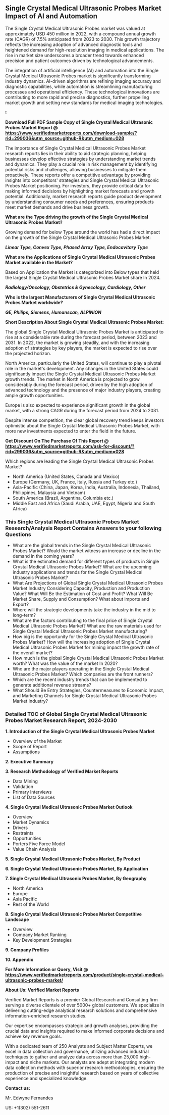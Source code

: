 <h2>Single Crystal Medical Ultrasonic Probes Market Impact of AI and Automation</h2><p>The Single Crystal Medical Ultrasonic Probes market was valued at approximately USD 450 million in 2022, with a compound annual growth rate (CAGR) of 7.5% anticipated from 2023 to 2030. This growth trajectory reflects the increasing adoption of advanced diagnostic tools and heightened demand for high-resolution imaging in medical applications. The rise in market size underscores a broader trend towards enhanced precision and patient outcomes driven by technological advancements.</p><p>The integration of artificial intelligence (AI) and automation into the Single Crystal Medical Ultrasonic Probes market is significantly transforming industry dynamics. AI-driven algorithms are refining imaging accuracy and diagnostic capabilities, while automation is streamlining manufacturing processes and operational efficiency. These technological innovations are contributing to more rapid and precise diagnostics, further propelling market growth and setting new standards for medical imaging technologies.</p>t</p><p id="" class=""><strong>Download Full PDF Sample Copy of Single Crystal Medical Ultrasonic Probes Market Report @ <a href="https://www.verifiedmarketreports.com/download-sample/?rid=299036&utm_source=github-R&utm_medium=028" target="_blank">https://www.verifiedmarketreports.com/download-sample/?rid=299036&utm_source=github-R&utm_medium=028</a></strong></p><p>The importance of&nbsp;Single Crystal Medical Ultrasonic Probes Market research reports lies in their ability to aid strategic planning, helping businesses develop effective strategies by understanding market trends and dynamics. They play a crucial role in risk management by identifying potential risks and challenges, allowing businesses to mitigate them proactively. These reports offer a competitive advantage by providing insights into competitors' strategies and Single Crystal Medical Ultrasonic Probes Market positioning. For investors, they provide critical data for making informed decisions by highlighting market forecasts and growth potential. Additionally, market research reports guide product development by understanding consumer needs and preferences, ensuring products meet market demands and drive business growth.</p><p><strong>What are the&nbsp;Type driving the growth of the Single Crystal Medical Ultrasonic Probes Market?</strong></p><p id="" class="">Growing demand for below Type around the world has had a direct impact on the growth of the Single Crystal Medical Ultrasonic Probes Market:</p><em><strong>Linear Type, Convex Type, Phased Array Type, Endocavitary Type</strong></em></p><strong>What are the&nbsp;Applications&nbsp;of Single Crystal Medical Ultrasonic Probes Market available in the Market?</strong></p><p id="" class="">Based on Application the Market is categorized into Below types that held the largest Single Crystal Medical Ultrasonic Probes Market share In 2024.</p><em><strong>Radiology/Oncology, Obstetrics & Gynecology, Cardiology, Other</strong></em></p><strong>Who is the largest Manufacturers of Single Crystal Medical Ultrasonic Probes Market worldwide?</strong></p><p><em><strong>GE, Philips, Siemens, Humanscan, ALPINION</strong></em></p><p id="" class=""><strong>Short Description About Single Crystal Medical Ultrasonic Probes Market:</strong></p><p>The global Single Crystal Medical Ultrasonic Probes Market is anticipated to rise at a considerable rate during the forecast period, between 2023 and 2031. In 2022, the market is growing steadily, and with the increasing adoption of strategies by key players, the market is expected to rise over the projected horizon.</p><p>North America, particularly the United States, will continue to play a pivotal role in the market's development. Any changes in the United States could significantly impact the Single Crystal Medical Ultrasonic Probes Market growth trends. The market in North America is projected to grow considerably during the forecast period, driven by the high adoption of advanced technology and the presence of major industry players, creating ample growth opportunities.</p><p>Europe is also expected to experience significant growth in the global market, with a strong CAGR during the forecast period from 2024 to 2031.</p><p>Despite intense competition, the clear global recovery trend keeps investors optimistic about the Single Crystal Medical Ultrasonic Probes Market, with more new investments expected to enter the field in the future.</p><p id="" class=""><strong>Get Discount On The Purchase Of This Report @ <a href="https://www.verifiedmarketreports.com/ask-for-discount/?rid=299036&utm_source=github-R&utm_medium=028" target="_blank">https://www.verifiedmarketreports.com/ask-for-discount/?rid=299036&utm_source=github-R&utm_medium=028</a></strong></p>Which regions are leading the Single Crystal Medical Ultrasonic Probes Market?</p><ul><li>North America (United States, Canada and Mexico)</li><li>Europe (Germany, UK, France, Italy, Russia and Turkey etc.)</li><li>Asia-Pacific (China, Japan, Korea, India, Australia, Indonesia, Thailand, Philippines, Malaysia and Vietnam)</li><li>South America (Brazil, Argentina, Columbia etc.)</li><li>Middle East and Africa (Saudi Arabia, UAE, Egypt, Nigeria and South Africa)</li></ul><h3 id="" class="">This Single Crystal Medical Ultrasonic Probes Market Research/Analysis Report Contains Answers to your following Questions</h3><ul><li>What are the global trends in the Single Crystal Medical Ultrasonic Probes Market? Would the market witness an increase or decline in the demand in the coming years?</li><li>What is the estimated demand for different types of products in Single Crystal Medical Ultrasonic Probes Market? What are the upcoming industry applications and trends for the Single Crystal Medical Ultrasonic Probes Market?</li><li>What Are Projections of Global Single Crystal Medical Ultrasonic Probes Market Industry Considering Capacity, Production and Production Value? What Will Be the Estimation of Cost and Profit? What Will Be Market Share, Supply and Consumption? What about imports and Export?</li><li>Where will the strategic developments take the industry in the mid to long-term?</li><li>What are the factors contributing to the final price of Single Crystal Medical Ultrasonic Probes Market? What are the raw materials used for Single Crystal Medical Ultrasonic Probes Market manufacturing?</li><li>How big is the opportunity for the Single Crystal Medical Ultrasonic Probes Market? How will the increasing adoption of Single Crystal Medical Ultrasonic Probes Market for mining impact the growth rate of the overall market?</li><li>How much is the global Single Crystal Medical Ultrasonic Probes Market worth? What was the value of the market In 2020?</li><li>Who are the major players operating in the Single Crystal Medical Ultrasonic Probes Market? Which companies are the front runners?</li><li>Which are the recent industry trends that can be implemented to generate additional revenue streams?</li><li>What Should Be Entry Strategies, Countermeasures to Economic Impact, and Marketing Channels for Single Crystal Medical Ultrasonic Probes Market Industry?</li></ul><h3 id="" class="">Detailed TOC of Global Single Crystal Medical Ultrasonic Probes Market Research Report, 2024-2030</h3><p id="" class=""><strong>1. Introduction of the Single Crystal Medical Ultrasonic Probes Market</strong></p><ul><li>Overview of the Market</li><li>Scope of Report</li><li>Assumptions</li></ul><p id="" class=""><strong>2. Executive Summary</strong></p><p id="" class=""><strong>3. Research Methodology of Verified Market Reports</strong></p><ul><li>Data Mining</li><li>Validation</li><li>Primary Interviews</li><li>List of Data Sources</li></ul><p id="" class=""><strong>4. Single Crystal Medical Ultrasonic Probes Market Outlook</strong></p><ul><li>Overview</li><li>Market Dynamics</li><li>Drivers</li><li>Restraints</li><li>Opportunities</li><li>Porters Five Force Model</li><li>Value Chain Analysis</li></ul><p id="" class=""><strong>5. Single Crystal Medical Ultrasonic Probes Market, By Product</strong></p><p id="" class=""><strong>6. Single Crystal Medical Ultrasonic Probes Market, By Application</strong></p><p id="" class=""><strong>7. Single Crystal Medical Ultrasonic Probes Market, By Geography</strong></p><ul><li>North America</li><li>Europe</li><li>Asia Pacific</li><li>Rest of the World</li></ul><p id="" class=""><strong>8. Single Crystal Medical Ultrasonic Probes Market Competitive Landscape</strong></p><ul><li>Overview</li><li>Company Market Ranking</li><li>Key Development Strategies</li></ul><p id="" class=""><strong>9. Company Profiles</strong></p><p id="" class=""><strong>10. Appendix</strong></p><p id="" class=""><strong>For More Information or Query, Visit @ <a href="https://www.verifiedmarketreports.com/product/single-crystal-medical-ultrasonic-probes-market/" target="_blank">https://www.verifiedmarketreports.com/product/single-crystal-medical-ultrasonic-probes-market/</a></strong></p><p id="" class=""><strong>About Us: Verified Market Reports</strong></p><p id="" class="">Verified Market Reports is a premier Global Research and Consulting firm serving a diverse clientele of over 5000+ global customers. We specialize in delivering cutting-edge analytical research solutions and comprehensive information-enriched research studies.</p><p id="" class="">Our expertise encompasses strategic and growth analyses, providing the crucial data and insights required to make informed corporate decisions and achieve key revenue goals.</p><p id="" class="">With a dedicated team of 250 Analysts and Subject Matter Experts, we excel in data collection and governance, utilizing advanced industrial techniques to gather and analyze data across more than 25,000 high-impact and niche markets. Our analysts are adept at integrating modern data collection methods with superior research methodologies, ensuring the production of precise and insightful research based on years of collective experience and specialized knowledge.</p><p id="" class=""><strong>Contact us:</strong></p><p id="" class="">Mr. Edwyne Fernandes</p><p id="" class="">US: +1(302) 551-2611</p>